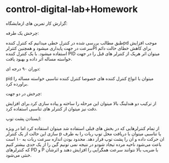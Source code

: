 # control-digital-lab+Homework
گزارش کار تمرین های ازمایشگاه:

چرخش یک طرفه:

طبق مطالب بررسی شده در کنترل خطی میدانیم که کنترل کنندهpd  موجب افزایش سرعت در جهت پایداری میشود و همچنین کتترلرPI برای کاهش خطای حالت دائم استفاده میشود. با یک کنترل کننده PID میتوان اثر هریک از کنترلر های قبل را در جهت خواسته مساله اثر داده و بهبود یافت.

 دوران ۹۰ درجه ای:

pid میتوان با انواع کنترل کننده های 
خصوصا کنترل کننده تناسبی خواسته مساله را براورده کرد.

 چرخش در دو جهت:

از ترکیب دو هندلینگ بالا میتوان این مرحله را ساخته و پیاده سازی کرد.برای افزایش دقت نیز میتوان از کنترلر های تناسبی استفاده کرد.

 ایستادن پشت توپ:

از تمام کنترلرهایی که در بخش های قبلی استفاده شد میتوان استقاده کرد اما در ویژه سازی این حالت از یک کنترلر p یا تناسبی میتوان با دریافت  محل توپ ربات را به طرف ان حرکت داده و ان را پشت توپ قرار دهد.
 محدود بودن اندازه سرعت ربات به ۱۰ است باعث می‌شود ناحیه مرده‌ تیجاد شودو در نتیجه نمی تونیم گین را از یک حدی بیشتر کنیم که کنترلر‌های PD و P با ضریب بالا نتوانند سرعت همگرایی را افزایش دهند و اثرشان خنثی می‌شود.
